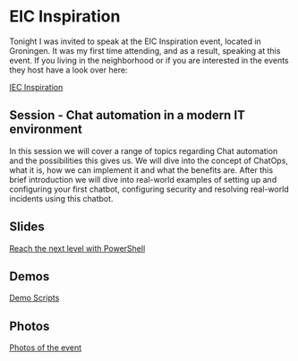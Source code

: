 # EIC Inspiration
Tonight I was invited to speak at the EIC Inspiration event, located in Groningen. It was my first time attending, and as a result, speaking at this event. If you living in the neighborhood or if you are interested in the events they host have a look over here:

[IEC Inspiration](https://www.eic.nl/organisatie/eic-inspiration)

## Session - Chat automation in a modern IT environment
In this session we will cover a range of topics regarding Chat automation and the possibilities this gives us. We will dive into the concept of ChatOps, what it is, how we can implement it and what the benefits are. After this brief introduction we will dive into real-world examples of setting up and configuring your first chatbot, configuring security and resolving real-world incidents using this chatbot.

## Slides
[Reach the next level with PowerShell](https://github.com/jaapbrasser/Events/blob/master/2017-09-20_EIC/Chat%20automation%20in%20a%20modern%20IT%20environment.pdf)

## Demos
[Demo Scripts](https://github.com/jaapbrasser/Events/tree/master/2017-09-20_EIC/Demo)

## Photos
[Photos of the event](https://www.eic.nl/organisatie/eic-inspiration/foto)